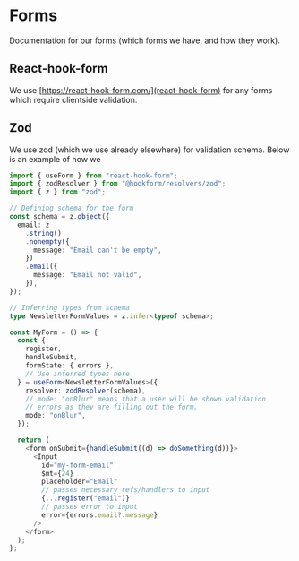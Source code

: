 # Forms

Documentation for our forms (which forms we have, and how they work).

## React-hook-form

We use [https://react-hook-form.com/](react-hook-form) for any forms which require clientside validation.

## Zod

We use zod (which we use already elsewhere) for validation schema. Below is an example of how we

```ts
import { useForm } from "react-hook-form";
import { zodResolver } from "@hookform/resolvers/zod";
import { z } from "zod";

// Defining schema for the form
const schema = z.object({
  email: z
    .string()
    .nonempty({
      message: "Email can't be empty",
    })
    .email({
      message: "Email not valid",
    }),
});

// Inferring types from schema
type NewsletterFormValues = z.infer<typeof schema>;

const MyForm = () => {
  const {
    register,
    handleSubmit,
    formState: { errors },
    // Use inferred types here
  } = useForm<NewsletterFormValues>({
    resolver: zodResolver(schema),
    // mode: "onBlur" means that a user will be shown validation
    // errors as they are filling out the form.
    mode: "onBlur",
  });

  return (
    <form onSubmit={handleSubmit((d) => doSomething(d))}>
      <Input
        id="my-form-email"
        $mt={24}
        placeholder="Email"
        // passes necessary refs/handlers to input
        {...register("email")}
        // passes error to input
        error={errors.email?.message}
      />
    </form>
  );
};
```
